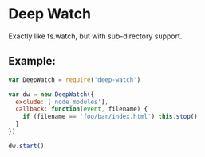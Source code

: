 # Deep Watch

Exactly like fs.watch, but with sub-directory support.

## Example:

```js
var DeepWatch = require('deep-watch')

var dw = new DeepWatch({
  exclude: ['node_modules'],
  callback: function(event, filename) {
    if (filename == 'foo/bar/index.html') this.stop()
  }
})

dw.start()
```
